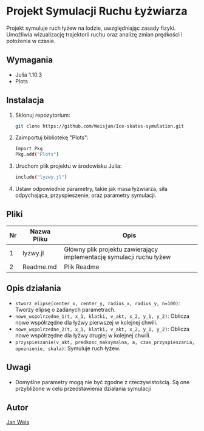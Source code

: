 # Projekt Symulacji Ruchu Łyżwiarza

Projekt symuluje ruch łyżew na lodzie, uwzględniając zasady fizyki. Umożliwia wizualizację trajektorii ruchu oraz analizę zmian prędkości i położenia w czasie. 

## Wymagania

* Julia 1.10.3
* Plots

## Instalacja

1. Sklonuj repozytorium:
   ```sh
   git clone https://github.com/Weisjan/Ice-skates-symulation.git
   ```
2. Zaimportuj bibliotekę "Plots":
   ```sh
   Import Pkg
   Pkg.add("Plots")
   ```
3. Uruchom plik projektu w środowisku Julia:
   ```sh
   include("lyzwy.jl")
   ```
4. Ustaw odpowiednie parametry, takie jak masa łyżwiarza, siła odpychająca, przyspieszenie, oraz parametry symulacji.


## Pliki

| Nr | Nazwa Pliku | Opis 
|----|------------|-------|
| 1  | lyzwy.jl | Główny plik projektu zawierający implementację symulacji ruchu łyżew
| 2  | Readme.md | Plik Readme

## Opis działania

* `stworz_elipse(center_x, center_y, radius_x, radius_y, n=100)`: Tworzy elipsę o zadanych parametrach.
* `nowe_wspolrzedne_1(t, x_1, klatki, v_akt, x_2, y_1, y_2)`: Oblicza nowe współrzędne dla łyżwy pierwszej w kolejnej chwili.
* `nowe_wspolrzedne_2(t, x_1, klatki, v_akt, x_2, y_1, y_2)`: Oblicza nowe współrzędne dla łyżwy drugiej w kolejnej chwili.
* `przyspieszanie(v_akt, predkosc_maksymalna, a, czas_przyspieszania, opoznienie, skala)`: Symuluje ruch łyżew.

## Uwagi

- Domyślne parametry mogą nie być zgodne z rzeczywistością. Są one przybliżone w celu przedstawienia działania symulacji

## Autor

[Jan Weis](https://github.com/Weisjan)
